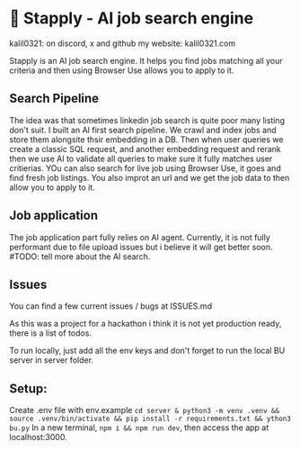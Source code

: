 # 🚀 Stapply - AI job search engine

kalil0321: on discord, x and github
my website: kalil0321.com

Stapply is an AI job search engine. It helps you find jobs matching all your criteria and then using Browser Use allows you to apply to it.

## Search Pipeline

The idea was that sometimes linkedin job search is quite poor many listing don't suit. I built an AI first search pipeline. We crawl and index jobs and store them alongsite thsir embedding in a DB. Then when user queries we create a classic SQL request, and another embedding request and rerank then we use AI to validate all queries to make sure it fully matches user critierias. 
YOu can also search for live job using Browser Use, it goes and find fresh job listings.
You also improt an url and we get the job data to then allow you to apply to it.

## Job application

The job application part fully relies on AI agent. Currently, it is not fully performant due to file upload issues but i believe it will get better soon. 
#TODO: tell more about the AI search.

## Issues

You can find a few current issues / bugs at ISSUES.md

As this was a project for a hackathon i think it is not yet production ready, there is a list of todos.

To run locally, just add all the env keys and don't forget to run the local BU server in server folder.

## Setup:

Create .env file with env.example
`cd server & python3 -m venv .venv && source .venv/bin/activate && pip install -r requirements.txt && ython3 bu.py`
In a new terminal, `npm i && npm run dev`, then access the app at localhost:3000.